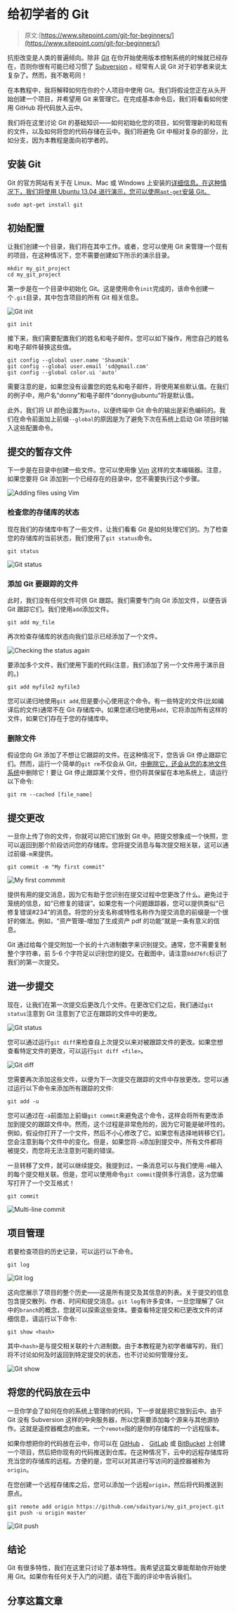 # 给初学者的 Git

> 原文:[https://www.sitepoint.com/git-for-beginners/](https://www.sitepoint.com/git-for-beginners/)

抗拒改变是人类的普遍倾向。除非 [Git](http://git-scm.com/) 在你开始使用版本控制系统的时候就已经存在，否则你很有可能已经习惯了 [Subversion](http://subversion.apache.org/) 。经常有人说 Git 对于初学者来说太复杂了。然而，我不敢苟同！

在本教程中，我将解释如何在你的个人项目中使用 Git。我们将假设您正在从头开始创建一个项目，并希望用 Git 来管理它。在完成基本命令后，我们将看看如何使用 GitHub 将代码放入云中。

我们将在这里讨论 Git 的基础知识——如何初始化您的项目，如何管理新的和现有的文件，以及如何将您的代码存储在云中。我们将避免 Git 中相对复杂的部分，比如分支，因为本教程是面向初学者的。

## 安装 Git

Git 的官方网站有关于在 Linux、Mac 或 Windows 上安装的[详细信息。在这种情况下，我们将使用 Ubuntu 13.04 进行演示，您可以使用`apt-get`安装 Git。](http://git-scm.com/book/en/Getting-Started-Installing-Git)

```
sudo apt-get install git
```

## 初始配置

让我们创建一个目录，我们将在其中工作。或者，您可以使用 Git 来管理一个现有的项目，在这种情况下，您不需要创建如下所示的演示目录。

```
mkdir my_git_project
cd my_git_project
```

第一步是在一个目录中初始化 Git。这是使用命令`init`完成的，该命令创建一个`.git`目录，其中包含项目的所有 Git 相关信息。

![Git init](../Images/74e0d9aef2caaa66c5391ce32c9235fb.png)

```
git init
```

接下来，我们需要配置我们的姓名和电子邮件。您可以如下操作，用您自己的姓名和电子邮件替换这些值。

```
git config --global user.name 'Shaumik'
git config --global user.email 'sd@gmail.com'
git config --global color.ui 'auto'
```

需要注意的是，如果您没有设置您的姓名和电子邮件，将使用某些默认值。在我们的例子中，用户名“donny”和电子邮件“donny@ubuntu”将是默认值。

此外，我们将 UI 颜色设置为`auto`，以便终端中 Git 命令的输出是彩色编码的。我们在命令前面加上前缀`--global`的原因是为了避免下次在系统上启动 Git 项目时输入这些配置命令。

## 提交的暂存文件

下一步是在目录中创建一些文件。您可以使用像 [Vim](http://www.vim.org/) 这样的文本编辑器。注意，如果您要将 Git 添加到一个已经存在的目录中，您不需要执行这个步骤。

![Adding files using Vim](../Images/9880adb2198520da6a51bb675467f784.png)

### 检查您的存储库的状态

现在我们的存储库中有了一些文件，让我们看看 Git 是如何处理它们的。为了检查您的存储库的当前状态，我们使用了`git status`命令。

```
git status
```

![Git status](../Images/ad7f2a12d1c86bbab6b7198832c9f1b6.png)

### 添加 Git 要跟踪的文件

此时，我们没有任何文件可供 Git 跟踪。我们需要专门向 Git 添加文件，以便告诉 Git 跟踪它们。我们使用`add`添加文件。

```
git add my_file
```

再次检查存储库的状态向我们显示已经添加了一个文件。

![Checking the status again](../Images/e29201c2556f653f762072640964c9cd.png)

要添加多个文件，我们使用下面的代码(注意，我们添加了另一个文件用于演示目的。)

```
git add myfile2 myfile3
```

您可以递归地使用`git add`,但是要小心使用这个命令。有一些特定的文件(比如编译后的文件)通常不在 Git 存储库中。如果您递归地使用`add`，它将添加所有这样的文件，如果它们存在于您的存储库中。

### 删除文件

假设您向 Git 添加了不想让它跟踪的文件。在这种情况下，您告诉 Git 停止跟踪它们。然而，运行一个简单的`git rm`不仅会从 Git，[中删除它，还会从您的本地文件系统](http://stackoverflow.com/questions/1143796/git-remove-a-file-from-the-repository-without-deleting-it-from-the-local-filesy)中删除它！要让 Git 停止跟踪某个文件，但仍将其保留在本地系统上，请运行以下命令:

```
git rm --cached [file_name]
```

## 提交更改

一旦你上传了你的文件，你就可以把它们放到 Git 中。把提交想象成一个快照，您可以返回到那个阶段访问您的存储库。您将提交消息与每次提交相关联，这可以通过前缀`-m`来提供。

```
git commit -m "My first commit"
```

![My first commmit](../Images/d8bd976a4c569b2d5a832046c0a773ca.png)

提供有用的提交消息，因为它有助于您识别在提交过程中您更改了什么。避免过于笼统的信息，如“已修复的错误”。如果您有一个问题跟踪器，您可以提供类似“已修复错误#234”的消息。将您的分支名称或特性名称作为提交消息的前缀是一个很好的做法。例如，“资产管理–增加了生成资产 pdf 的功能”就是一条有意义的信息。

Git 通过给每个提交附加一个长的十六进制数字来识别提交。通常，您不需要复制整个字符串，前 5-6 个字符足以识别您的提交。在截图中，请注意`8dd76fc`标识了我们的第一次提交。

## 进一步提交

现在，让我们在第一次提交后更改几个文件。在更改它们之后，我们通过`git status`注意到 Git 注意到了它正在跟踪的文件中的更改。

![Git status](../Images/57885ab58931982377e53faf06bcceef.png)

您可以通过运行`git diff`来检查自上次提交以来对被跟踪文件的更改。如果您想查看特定文件的更改，可以运行`git diff <file>`。

![Git diff](../Images/1e05dd437a69d9b2a291d6bdddf5bdf1.png)

您需要再次添加这些文件，以便为下一次提交在跟踪的文件中存放更改。您可以通过运行以下命令来添加所有跟踪的文件:

```
git add -u
```

您可以通过在`-a`前面加上前缀`git commit`来避免这个命令，这样会将所有更改添加到提交的跟踪文件中。然而，这个过程是非常危险的，因为它可能是破坏性的。例如，假设你打开了一个文件，然后不小心修改了它。如果您有选择地转移它们，您会注意到每个文件中的变化。但是，如果您将`-a`添加到提交中，所有文件都将被提交，而您将无法注意到可能的错误。

一旦转移了文件，就可以继续提交。我提到过，一条消息可以与我们使用`-m`输入的每个提交相关联。但是，您可以使用命令`git commit`提供多行消息，这为您编写打开了一个交互格式！

```
git commit
```

![Multi-line commit](../Images/89d4e0f41d689001377548f5a0af85f3.png)

## 项目管理

若要检查项目的历史记录，可以运行以下命令。

```
git log
```

![Git log](../Images/68f0834a8f41aa59bd1dd4ee7fa1a7e4.png)

这向您展示了项目的整个历史——这是所有提交及其信息的列表。关于提交的信息包含提交散列、作者、时间和提交消息。`git log`有许多变体，一旦您理解了 Git 中的`branch`的概念，您就可以探索这些变体。要查看特定提交和已更改文件的详细信息，请运行以下命令:

```
git show <hash>
```

其中`<hash>`是与提交相关联的十六进制数。由于本教程是为初学者编写的，我们将不讨论如何及时返回到特定提交的状态，也不讨论如何管理分支。

![Git show](../Images/c5e677b82819736f282d227e549e46ab.png)

## 将您的代码放在云中

一旦你学会了如何在你的系统上管理你的代码，下一步就是把它放到云中。由于 Git 没有 Subversion 这样的中央服务器，所以您需要添加每个源来与其他源协作。这就是遥控器概念的由来。一个`remote`指的是你的存储库的一个远程版本。

如果你想把你的代码放在云中，你可以在 [GitHub](https://github.com/) 、 [GitLab](https://www.gitlab.com/) 或 [BitBucket](https://bitbucket.org/) 上创建一个项目，然后把你现有的代码推送到仓库。在这种情况下，云中的远程存储库将充当您的存储库的远程。方便的是，您可以对其进行写访问的遥控器被称为`origin`。

在您创建一个远程存储库之后，您可以添加一个远程`origin`，然后将代码推送到原点。

```
git remote add origin https://github.com/sdaityari/my_git_project.git
git push -u origin master
```

![Git push](../Images/3f5d847b17537b05abc20964c36e5925.png)

## 结论

Git 有很多特性，我们在这里只讨论了基本特性。我希望这篇文章能帮助你开始使用 Git。如果你有任何关于入门的问题，请在下面的评论中告诉我们。

## 分享这篇文章